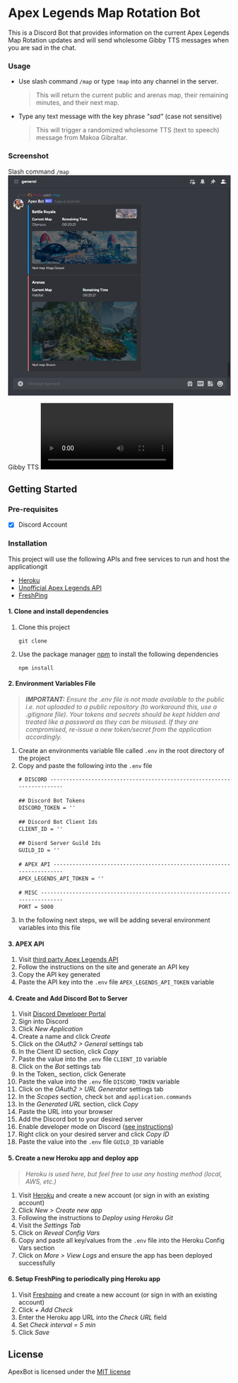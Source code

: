 # Apex Legends Map Rotation Bot
This is a Discord Bot that provides information on the current Apex Legends Map Rotation updates and will send wholesome Gibby TTS messages when you are sad in the chat.

### Usage
- Use slash command `/map` or type `!map` into any channel in the server.   
  > This will return the current public and arenas map, their remaining minutes, and their next map.
- Type any text message with the key phrase _"sad"_ (case not sensitive)  
  > This will trigger a randomized wholesome TTS (text to speech) message from 	Makoa Gibraltar.

### Screenshot
Slash command `/map`
<img src='./assets/DemoImage.png' alt='demo screenshot desktop view'>

Gibby TTS
<video src='./assets/DemoGibbyTTS.mp4' alt='Gibby TTS Demo'>

## Getting Started

### Pre-requisites
- [x] Discord Account 

### Installation
This project will use the following APIs and free services to run and host the applicationgit
- [Heroku](https://www.heroku.com/)
- [Unofficial Apex Legends API](https://apexlegendsapi.com/index.php)
- [FreshPing](https://app.freshping.io/)

#### 1. Clone and install dependencies
1. Clone this project
    ```console
    git clone 
    ```
2. Use the package manager [npm](https://www.npmjs.com/) to install the following dependencies
    ```console
    npm install 
    ```

#### 2. Environment Variables File
> ***IMPORTANT:*** *Ensure the .env file is not made available to the public i.e. not uploaded to a public repository (to workaround this, use a .gitignore file). Your tokens and secrets should be kept hidden and treated like a password as they can be misused. If they are compromised, re-issue a new token/secret from the application accordingly.*
1. Create an environments variable file called `.env` in the root directory of the project
2. Copy and paste the following into the `.env` file
    ```.env
    # DISCORD -----------------------------------------------------------------------

    ## Discord Bot Tokens
    DISCORD_TOKEN = ''

    ## Discord Bot Client Ids
    CLIENT_ID = ''

    ## Disord Server Guild Ids
    GUILD_ID = ''

    # APEX API ----------------------------------------------------------------------
    APEX_LEGENDS_API_TOKEN = ''

    # MISC --------------------------------------------------------------------------
    PORT = 5000
    ```
3. In the following next steps, we will be adding several environment variables into this file

#### 3. APEX API
1. Visit [third party Apex Legends API](https://apexlegendsapi.com/index.php)
2. Follow the instructions on the site and generate an API key
3. Copy the API key generated 
4. Paste the API key into the `.env` file `APEX_LEGENDS_API_TOKEN` variable

#### 4. Create and Add Discord Bot to Server
1. Visit [Discord Developer Portal](https://discord.com/developers/applications)
2. Sign into Discord
3. Click _New Application_ 
4. Create a name and click _Create_
5. Click on the _OAuth2 > General_ settings tab
6. In the Client ID section, click _Copy_
7. Paste the value into the `.env` file `CLIENT_ID` variable
8. Click on the _Bot_ settings tab
9. In the Token_ section, click Generate
10. Paste the value into the `.env` file `DISCORD_TOKEN` variable
11. Click on the _OAuth2 > URL Generator_ settings tab
12. In the _Scopes_ section, check `bot` and `application.commands`
13. In the _Generated URL_ section, click _Copy_
14. Paste the URL into your browser 
15. Add the Discord bot to your desired server 
16. Enable developer mode on Discord ([see instructions](https://discord.com/developers/docs/game-sdk/store#application-test-mode))
17. Right click on your desired server and click _Copy ID_
18. Paste the value into the `.env` file `GUILD_ID` variable

#### 5. Create a new Heroku app and deploy app
> _Heroku is used here, but feel free to use any hosting method (local, AWS, etc.)_
1. Visit [Heroku](https://id.heroku.com/login) and create a new account (or sign in with an existing account)
2. Click *New > Create new app*
3. Following the instructions to *Deploy using Heroku Git*
4. Visit the *Settings Tab*
5. Click on *Reveal Config Vars*
6. Copy and paste all key/values from the `.env` file into the Heroku Config Vars section
7. Click on *More > View Logs* and ensure the app has been deployed successfully

#### 6. Setup FreshPing to periodically ping Heroku app
1. Visit [Freshping](https://app.freshping.io/) and create a new account (or sign in with an existing account)
2. Click *+ Add Check*
3. Enter the Heroku app URL into the *Check URL* field
4. Set *Check interval = 5 min*
5. Click *Save*

## License
ApexBot is licensed under the [MIT license](https://github.com/philliplam8/apexbot-redo-nodejs/blob/main/LICENSE.txt)